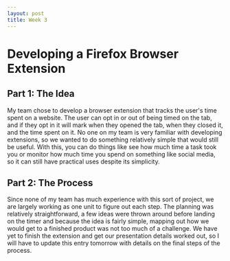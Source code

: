 ```yaml
---
layout: post
title: Week 3
---
```


# Developing a Firefox Browser Extension

## Part 1: The Idea

My team chose to develop a browser extension that tracks the user's time spent on a website. The user can opt in or out of being timed on the tab, and if they opt in it will mark when they opened the tab, when they closed it, and the time spent on it. No one on my team is very familiar with developing extensions, so we wanted to do something relatively simple that would still be useful. With this, you can do things like see how much time a task took you or monitor how much time you spend on something like social media, so it can still have practical uses despite its simplicity. 

<!--more-->


## Part 2: The Process

Since none of my team has much experience with this sort of project, we are largely working as one unit to figure out each step. The planning was relatively straightforward, a few ideas were thrown around before landing on the timer and because the idea is fairly simple, mapping out how we would get to a finished product was not too much of a challenge. We have yet to finish the extension and get our presentation details worked out, so I will have to update this entry tomorrow with details on the final steps of the process.